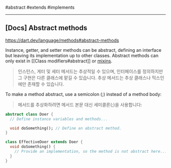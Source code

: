 #abstract #extends #implements

---
## [Docs] Abstract methods
https://dart.dev/language/methods#abstract-methods

Instance, getter, and setter methods can be abstract, defining an interface but leaving its implementation up to other classes. Abstract methods can only exist in [[Class modifiers#abstract]] or [mixins](https://dart.dev/language/mixins).
> 인스턴스, 게터 및 세터 메서드는 추상적일 수 있으며, 인터페이스를 정의하지만 그 구현은 다른 클래스에 맡길 수 있습니다. 추상 메서드는 추상 클래스나 믹스인에만 존재할 수 있습니다.

To make a method abstract, use a semicolon (;) instead of a method body:
> 메서드를 추상화하려면 메서드 본문 대신 세미콜론(;)을 사용합니다:

```dart
abstract class Doer {
  // Define instance variables and methods...

  void doSomething(); // Define an abstract method.
}

class EffectiveDoer extends Doer {
  void doSomething() {
    // Provide an implementation, so the method is not abstract here...
  }
}
```